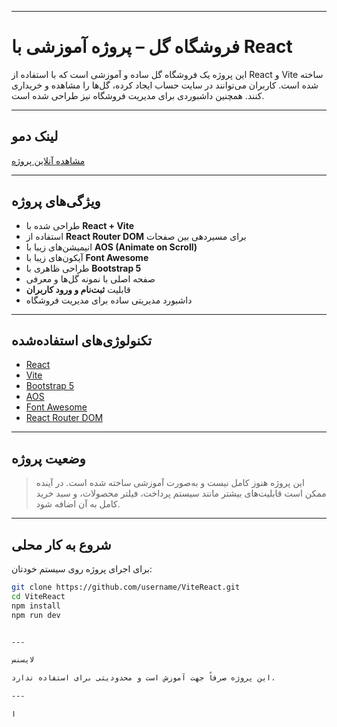 


---

# فروشگاه گل – پروژه آموزشی با React

این پروژه یک فروشگاه گل ساده و آموزشی است که با استفاده از React و Vite ساخته شده است. کاربران می‌توانند در سایت حساب ایجاد کرده، گل‌ها را مشاهده و خریداری کنند. همچنین داشبوردی برای مدیریت فروشگاه نیز طراحی شده است.

---

## لینک دمو  
[مشاهده آنلاین پروژه](https://jumaqasimim.github.io/ViteReact/)

---

## ویژگی‌های پروژه
- طراحی شده با **React + Vite**
- استفاده از **React Router DOM** برای مسیر‌دهی بین صفحات
- انیمیشن‌های زیبا با **AOS (Animate on Scroll)**
- آیکون‌های زیبا با **Font Awesome**
- طراحی ظاهری با **Bootstrap 5**
- صفحه اصلی با نمونه گل‌ها و معرفی
- قابلیت **ثبت‌نام و ورود کاربران**
- داشبورد مدیریتی ساده برای مدیریت فروشگاه

---

## تکنولوژی‌های استفاده‌شده
- [React](https://reactjs.org/)
- [Vite](https://vitejs.dev/)
- [Bootstrap 5](https://getbootstrap.com/)
- [AOS](https://michalsnik.github.io/aos/)
- [Font Awesome](https://fontawesome.com/)
- [React Router DOM](https://reactrouter.com/)

---

## وضعیت پروژه
> این پروژه هنوز کامل نیست و به‌صورت آموزشی ساخته شده است. در آینده ممکن است قابلیت‌های بیشتر مانند سیستم پرداخت، فیلتر محصولات، و سبد خرید کامل به آن اضافه شود.

---

## شروع به کار محلی
برای اجرای پروژه روی سیستم خودتان:
```bash
git clone https://github.com/username/ViteReact.git
cd ViteReact
npm install
npm run dev


---

لایسنس

این پروژه صرفاً جهت آموزش است و محدودیتی برای استفاده ندارد.

---

ا

